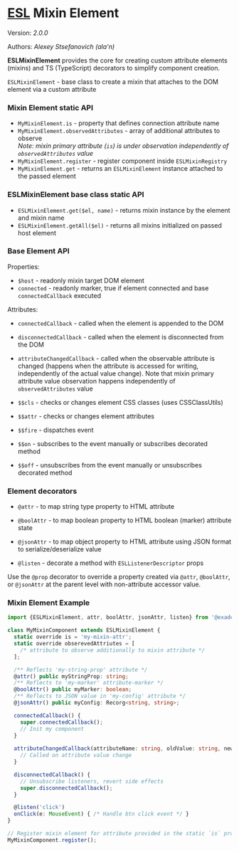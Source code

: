 # [ESL](../../../) Mixin Element

Version: *2.0.0*

Authors: *Alexey Stsefanovich (ala'n)*

<a name="intro"></a>

**ESLMixinElement** provides the core for creating custom attribute elements (mixins) and TS (TypeScript) decorators to
simplify component creation.

`ESLMixinElement` - base class to create a mixin that attaches to the DOM element via a custom attribute

### Mixin Element static API
- `MyMixinElement.is` - property that defines connection attribute name
- `MyMixinElement.observedAttributes` - array of additional attributes to observe  
  _Note: mixin primary attribute (`is`) is under observation independently of `observedAttributes` value_
- `MyMixinElement.register` - register component inside `ESLMixinRegistry`
- `MyMixinElement.get` - returns an `ESLMixinElement` instance attached to the passed element

### ESLMixinElement base class static API
- `ESLMixinElement.get($el, name)` - returns mixin instance by the element and mixin name
- `ESLMixinElement.getAll($el)` - returns all mixins initialized on passed host element

### Base Element API
Properties:
- `$host` - readonly mixin target DOM element
- `connected` - readonly marker, true if element connected and base `connectedCallback` executed

Attributes:
- `connectedCallback` - called when the element is appended to the DOM
- `disconnectedCallback` - called when the element is disconnected from the DOM
- `attributeChangedCallback` - called when the observable attribute is changed
  (happens when the attribute is accessed for writing, independently of the actual value change).
  Note that mixin primary attribute value observation happens independently of `observedAttributes` value

- `$$cls` - checks or changes element CSS classes (uses CSSClassUtils)
- `$$attr` - checks or changes element attributes
- `$$fire` - dispatches event

- `$$on` - subscribes to the event manually or subscribes decorated method
- `$$off` - unsubscribes from the event manually or unsubscribes decorated method

### Element decorators

- `@attr` - to map string type property to HTML attribute
- `@boolAttr` - to map boolean property to HTML boolean (marker) attribute state
- `@jsonAttr` - to map object property to HTML attribute using JSON format to serialize/deserialize value

- `@listen` - decorate a method with `ESLListenerDescriptor` props

Use the `@prop` decorator to override a property created via `@attr`, `@boolAttr`, or `@jsonAttr` at the parent level
with non-attribute accessor value.

### Mixin Element Example

```ts
import {ESLMixinElement, attr, boolAttr, jsonAttr, listen} from '@exadel/esl';

class MyMixinComponent extends ESLMixinElement {
  static override is = 'my-mixin-attr';
  static override obserevedAttriutes = [
    /* attribute to observe additionally to mixin attribute */
  ];

  /** Reflects 'my-string-prop' attribute */
  @attr() public myStringProp: string;
  /** Reflects to 'my-marker' attribute-marker */
  @boolAttr() public myMarker: boolean;
  /** Reflects to JSON value in 'my-config' attribute */
  @jsonAttr() public myConfig: Recorg<string, string>;

  connectedCallback() {
    super.connectedCallback();
    // Init my component
  }
  
  attributeChangedCallback(attributeName: string, oldValue: string, newValue: string) {
    // Called on attribute value change
  }

  disconnectedCallback() {
    // Unsubscribe listeners, revert side effects
    super.disconnectedCallback();
  }

  @listen('click')
  onClick(e: MouseEvent) { /* Handle btn click event */ }
}

// Register mixin element for attribute provided in the static `is` property
MyMixinComponent.register();
```
